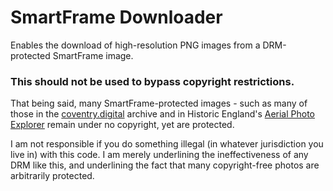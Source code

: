 # SmartFrame Downloader
Enables the download of high-resolution PNG images from a DRM-protected SmartFrame image. 

### This should not be used to bypass copyright restrictions. 

That being said, many SmartFrame-protected images - such as many of those in the [coventry.digital](https://coventry.digital/) archive and in Historic England's [Aerial Photo Explorer](https://historicengland.org.uk/images-books/archive/collections/aerial-photos/) remain under no copyright, yet are protected. 

I am not responsible if you do something illegal (in whatever jurisdiction you live in) with this code. I am merely underlining the ineffectiveness of any DRM like this, and underlining the fact that many copyright-free photos are arbitrarily protected. 
